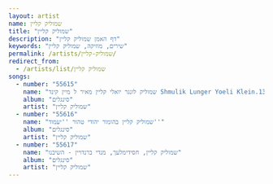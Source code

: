 ```yaml
---
layout: artist
name: שמוליק קליין
title: "שמוליק קליין"
description: "דף האמן שמוליק קליין"
keywords: "שירים, מוזיקה, שמוליק קליין"
permalink: /artists/שמוליק-קליין/
redirect_from:
  - /artists/list/שמוליק קליין
songs:
  - number: "55615"
    name: "שמוליק לונגר יואלי קליין מאיר ל מיין קינד Shmulik Lunger Yoeli Klein.135"
    album: "סינגלים"
    artist: "שמוליק קליין"
  - number: "55616"
    name: "שמוליק קליין בהומור יהודי טהור ''יעמוד''"
    album: "סינגלים"
    artist: "שמוליק קליין"
  - number: "55617"
    name: "שמוליק קליין, חסידימלעך, מנדי ברנדויין - השיבנו"
    album: "סינגלים"
    artist: "שמוליק קליין"
---
```

